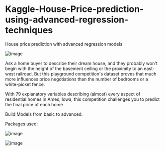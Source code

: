 # Kaggle-House-Price-prediction-using-advanced-regression-techniques
House price prediction with advanced regression models

![image](https://user-images.githubusercontent.com/87455677/146677267-4ef63c73-b81d-4f09-86ff-d0c942041b6d.png)

Ask a home buyer to describe their dream house, and they probably won't begin with the height of the basement ceiling or the proximity to an east-west railroad. But this playground competition's dataset proves that much more influences price negotiations than the number of bedrooms or a white-picket fence.

With 79 explanatory variables describing (almost) every aspect of residential homes in Ames, Iowa, this competition challenges you to predict the final price of each home

Build Models from basic to advanced.

Packages used:

![image](https://user-images.githubusercontent.com/87455677/146677411-4a52958a-a9f0-4b26-98cd-7f668e9abf1c.png)

![image](https://user-images.githubusercontent.com/87455677/146677430-4123b9a6-912d-4bde-bc2f-b047b13b538a.png)
